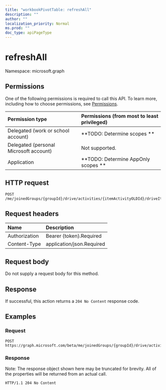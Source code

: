 ```yaml
---
title: "workbookPivotTable: refreshAll"
description: ""
author: ""
localization_priority: Normal
ms.prod: ""
doc_type: apiPageType
---
```


# refreshAll

Namespace: microsoft.graph



## Permissions
One of the following permissions is required to call this API. To learn more, including how to choose permissions, see [Permissions](/concepts/permissions-reference.md).

|Permission type|Permissions (from most to least privileged)|
|:---|:---|
|Delegated (work or school account)|**TODO: Determine scopes **|
|Delegated (personal Microsoft account)|Not supported.|
|Application|**TODO: Determine AppOnly scopes **|

## HTTP request
<!-- {
  "blockType": "ignored"
}
-->
``` http
POST /me/joinedGroups/{groupId}/drive/activities/{itemActivityOLDId}/driveItem/workbook/names/{workbookNamedItemId}/worksheet/pivotTables/refreshAll
```

## Request headers
|Name|Description|
|:---|:---|
|Authorization|Bearer {token}.Required|
|Content-Type|application/json.Required|

## Request body
Do not supply a request body for this method.

## Response
If successful, this action returns a `204 No Content` response code.

## Examples

### Request
<!-- {
  "blockType": "request",
  "name": "workbookpivottable_refreshall"
}
-->
``` http
POST https://graph.microsoft.com/beta/me/joinedGroups/{groupId}/drive/activities/{itemActivityOLDId}/driveItem/workbook/names/{workbookNamedItemId}/worksheet/pivotTables/refreshAll
```

### Response
Note: The response object shown here may be truncated for brevity. All of the properties will be returned from an actual call.
<!-- {
  "blockType": "response",
  "truncated": true
}
-->
``` http
HTTP/1.1 204 No Content
```

